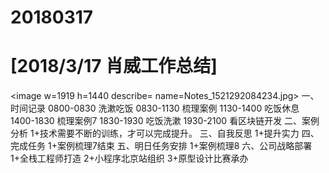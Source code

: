# 20180317

# [2018/3/17 肖威工作总结]
<image w=1919 h=1440 describe= name=Notes_1521292084234.jpg>
一、时间记录
0800-0830 洗漱吃饭
0830-1130 梳理案例
1130-1400 吃饭休息
1400-1830 梳理案例7
1830-1930 吃饭洗漱
1930-2100 看区块链开发
二、案例分析
1+技术需要不断的训练，才可以完成提升。
三、自我反思
1+提升实力
四、完成任务
1+案例梳理7结束
五、明日任务安排
1+案例梳理8
六、公司战略部署
1+全栈工程师打造
2+小程序北京站组织
3+原型设计比赛承办
